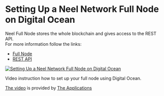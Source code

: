 # Setting Up a Neel Network Full Node on Digital Ocean

Neel Full Node stores the whole blockchain and gives access to the REST API.   
For more information follow the links:

* [Full Node](/neel-full-node/what-is-a-full-node.md)
* [REST API](/neel-node-rest-api/account-transactions.md)

[![Setting Up a Neel Network Full Node on Digital Ocean](http://img.youtube.com/vi/CDmMeZlzKbk/0.jpg)](http://www.youtube.com/watch?v=CDmMeZlzKbk "Setting Up a Neel Network Full Node on Digital Ocean")

Video instruction how to set up your full node using Digital Ocean.

[The video](http://www.youtube.com/watch?v=CDmMeZlzKbk) is provided by [The Applications](https://github.com/theapplicationist)
